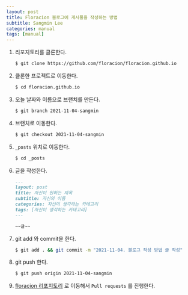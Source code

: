 ```yaml
---
layout: post
title: Floracion 블로그에 게시물을 작성하는 방법
subtitle: Sangmin Lee
categories: manual
tags: [manual]
---
```


1. 리포지토리를 클론한다.
   ```bash
   $ git clone https://github.com/floracion/floracion.github.io
   ```


2. 클론한 프로젝트로 이동한다.
   ```bash
   $ cd floracion.github.io
   ```


3. 오늘 날짜와 이름으로 브랜치를 만든다.
   ```bash
   $ git branch 2021-11-04-sangmin 
   ```

4. 브랜치로 이동한다.
   ```bash
   $ git checkout 2021-11-04-sangmin
   ```

5. `_posts` 위치로 이동한다.
   ```bash
   $ cd _posts
   ```

6. 글을 작성한다.
   ```markdown
   ---
   layout: post
   title: 자신이 원하는 제목
   subtitle: 자신의 이름
   categories: 자신이 생각하는 카테고리
   tags: [자신이 생각하는 카테고리]
   ---
   
   ~~글~~
   ```

7. git add 와 commit을 한다.
   ```bash
   $ git add . && git commit -m "2021-11-04. 블로그 작성 방법 글 작성"
   ```
   
8. git push 한다.
   ```bash
   $ git push origin 2021-11-04-sangmin
   ```
   
9. [floracion 리포지토리](https://github.com/floracion/floracion.github.io) 로 이동해서 `Pull requests` 를 진행한다.

